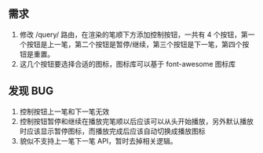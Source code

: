 ## 需求

1. 修改 /query/ 路由，在渲染的笔顺下方添加控制按钮，一共有 4 个按钮，第一个按钮是上一笔，第二个按钮是暂停/继续，第三个按钮是下一笔，第四个按钮是重置。
2. 这几个按钮要选择合适的图标，图标库可以基于 font-awesome 图标库

## 发现 BUG

1. 控制按钮上一笔和下一笔无效
2. 控制按钮暂停和继续在播放完笔顺以后应该可以从头开始播放，另外默认播放时应该显示暂停图标，而播放完成后应该自动切换成播放图标
3. 貌似不支持上一笔下一笔 API，暂时去掉相关逻辑。
